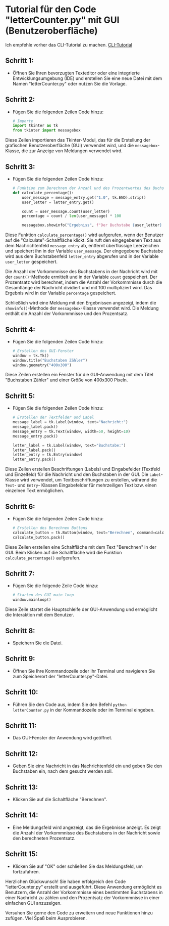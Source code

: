 # Tutorial für den Code "letterCounter.py" mit GUI (Benutzeroberfläche)

Ich empfehle vorher das CLI-Tutorial zu machen.
[CLI-Tutorial](https://github.com/Satisfraction/Python-Lernen/tree/main/mini-projekte/Buchstaben%20Z%C3%A4hler%20-%20Letter%20Counter/Buchstaben%20Z%C3%A4hler%20(Deutsch)/CLI-Tutorial%20(einfach))

## Schritt 1: 

- Öffnen Sie Ihren bevorzugten Texteditor oder eine integrierte Entwicklungsumgebung (IDE) und erstellen Sie eine neue Datei mit dem Namen "letterCounter.py" oder nutzen Sie die Vorlage.

## Schritt 2: 

- Fügen Sie die folgenden Zeilen Code hinzu:

    ```python
    # Importe
    import tkinter as tk
    from tkinter import messagebox

Diese Zeilen importieren das Tkinter-Modul, das für die Erstellung der grafischen Benutzeroberfläche (GUI) verwendet wird, und die `messagebox`-Klasse, die zur Anzeige von Meldungen verwendet wird.

## Schritt 3: 

- Fügen Sie die folgenden Zeilen Code hinzu:

    ```python
    # Funktion zum Berechnen der Anzahl und des Prozentwertes des Buchstabens
    def calculate_percentage():
        user_message = message_entry.get("1.0", tk.END).strip()
        user_letter = letter_entry.get()

        count = user_message.count(user_letter)
        percentage = count / len(user_message) * 100

        messagebox.showinfo("Ergebniss", f"Der Buchstabe {user_letter} kam {count} Mal in der Nachricht vor.\n\nDer Prozentsatz des Vorkommens des Buchstabens  {user_letter} in der Nachricht beträgt  {percentage:.2f}%.")

Diese Funktion `calculate_percentage()` wird aufgerufen, wenn der Benutzer auf die "Calculate"-Schaltfläche klickt. Sie ruft den eingegebenen Text aus dem Nachrichtenfeld `message_entry` ab, entfernt überflüssige Leerzeichen und speichert ihn in der Variable `user_message`. Der eingegebene Buchstabe wird aus dem Buchstabenfeld `letter_entry` abgerufen und in der Variable `user_letter` gespeichert.

Die Anzahl der Vorkommnisse des Buchstabens in der Nachricht wird mit der `count()`-Methode ermittelt und in der Variable `count` gespeichert. Der Prozentsatz wird berechnet, indem die Anzahl der Vorkommnisse durch die Gesamtlänge der Nachricht dividiert und mit 100 multipliziert wird. Das Ergebnis wird in der Variable `percentage` gespeichert.

Schließlich wird eine Meldung mit den Ergebnissen angezeigt, indem die `showinfo()`-Methode der `messagebox`-Klasse verwendet wird. Die Meldung enthält die Anzahl der Vorkommnisse und den Prozentsatz.

## Schritt 4: 

- Fügen Sie die folgenden Zeilen Code hinzu:

    ```python
    # Erstellen des GUI-Fenster
    window = tk.Tk()
    window.title("Buchstaben Zähler")
    window.geometry("400x300")

Diese Zeilen erstellen ein Fenster für die GUI-Anwendung mit dem Titel "Buchstaben Zähler" und einer Größe von 400x300 Pixeln.

## Schritt 5: 

- Fügen Sie die folgenden Zeilen Code hinzu:

    ```python
    # Erstellen der Textfelder und Label
    message_label = tk.Label(window, text="Nachricht:")
    message_label.pack()
    message_entry = tk.Text(window, width=50, height=10)
    message_entry.pack()

    letter_label = tk.Label(window, text="Buchstabe:")
    letter_label.pack()
    letter_entry = tk.Entry(window)
    letter_entry.pack()

Diese Zeilen erstellen Beschriftungen (Labels) und Eingabefelder (Textfeld und Einzelfeld) für die Nachricht und den Buchstaben in der GUI. Die `Label`-Klasse wird verwendet, um Textbeschriftungen zu erstellen, während die `Text`- und `Entry`- Klassen Eingabefelder für mehrzeiligen Text bzw. einen einzelnen Text ermöglichen.

## Schritt 6: 

- Fügen Sie die folgenden Zeilen Code hinzu:

    ```python
    # Erstellen des Berechnen Buttons
    calculate_button = tk.Button(window, text="Berechnen", command=calculate_percentage)
    calculate_button.pack()

Diese Zeilen erstellen eine Schaltfläche mit dem Text "Berechnen" in der GUI. Beim Klicken auf die Schaltfläche wird die Funktion `calculate_percentage()` aufgerufen.

## Schritt 7: 

- Fügen Sie die folgende Zeile Code hinzu:

    ```python
    # Starten des GUI main loop
    window.mainloop()

Diese Zeile startet die Hauptschleife der GUI-Anwendung und ermöglicht die Interaktion mit dem Benutzer.

## Schritt 8: 

- Speichern Sie die Datei.

## Schritt 9: 

- Öffnen Sie Ihre Kommandozeile oder Ihr Terminal und navigieren Sie zum Speicherort der "letterCounter.py"-Datei.

## Schritt 10: 

- Führen Sie den Code aus, indem Sie den Befehl `python letterCounter.py` in der Kommandozeile oder im Terminal eingeben.

## Schritt 11: 

- Das GUI-Fenster der Anwendung wird geöffnet.

## Schritt 12: 

- Geben Sie eine Nachricht in das Nachrichtenfeld ein und geben Sie den Buchstaben ein, nach dem gesucht werden soll.

## Schritt 13: 

- Klicken Sie auf die Schaltfläche "Berechnen".

## Schritt 14: 

- Eine Meldungsfeld wird angezeigt, das die Ergebnisse anzeigt. Es zeigt die Anzahl der Vorkommnisse des Buchstabens in der Nachricht sowie den berechneten Prozentsatz.

## Schritt 15: 

- Klicken Sie auf "OK" oder schließen Sie das Meldungsfeld, um fortzufahren.

Herzlichen Glückwunsch! Sie haben erfolgreich den Code "letterCounter.py" erstellt und ausgeführt. Diese Anwendung ermöglicht es Benutzern, die Anzahl der Vorkommnisse eines bestimmten Buchstabens in einer Nachricht zu zählen und den Prozentsatz der Vorkommnisse in einer einfachen GUI anzuzeigen.

Versuhen Sie gerne den Code zu erweitern und neue Funktionen hinzu zufügen. Viel Spaß beim Ausprobieren.